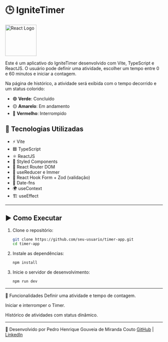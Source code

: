 # 🕒 IgniteTimer

<img src="https://upload.wikimedia.org/wikipedia/commons/a/a7/React-icon.svg" alt="React Logo" width="100" />

Este é um aplicativo do IgniteTimer desenvolvido com Vite, TypeScript e ReactJS. O usuário pode definir uma atividade, escolher um tempo entre 0 e 60 minutos e iniciar a contagem.  

Na página de histórico, a atividade será exibida com o tempo decorrido e um status colorido:
- 🟢 **Verde**: Concluído
- 🟡 **Amarelo**: Em andamento
- 🔴 **Vermelho**: Interrompido

## 🚀 Tecnologias Utilizadas

- ⚡ Vite
- 🟦 TypeScript
- ⚛️ ReactJS
- 💅 Styled Components
- 📍 React Router DOM
- 🔄 useReducer e Immer
- 📜 React Hook Form + Zod (validação)
- 📆 Date-fns
- 🌍 useContext
- 🏗 useEffect

---

## ▶️ Como Executar

1. Clone o repositório:
   ```sh
   git clone https://github.com/seu-usuario/timer-app.git
   cd timer-app

2. Instale as dependências:
    ```sh
    npm install

3. Inicie o servidor de desenvolvimento:
    ```sh
    npm run dev

---

📌 Funcionalidades
Definir uma atividade e tempo de contagem.

Iniciar e interromper o Timer.

Histórico de atividades com status dinâmico.

---

🚀 Desenvolvido por Pedro Henrique Gouveia de Miranda Couto
[GitHub](https://github.com/PedroGouveia77) | [LinkedIn](https://www.linkedin.com/in/pedro-henrique-gouveia-590097257/)
